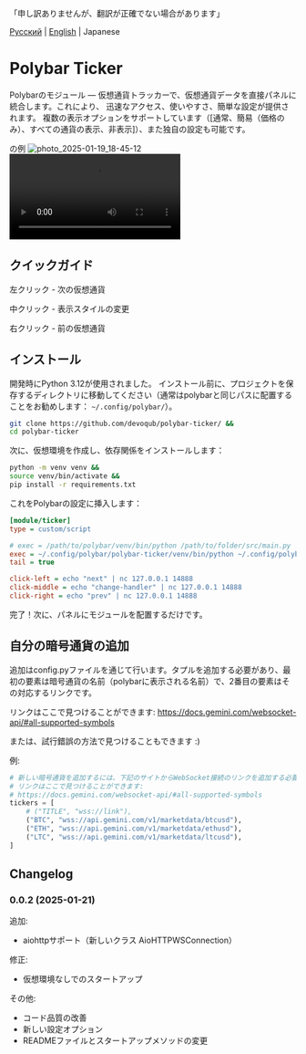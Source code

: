 「申し訳ありませんが、翻訳が正確でない場合があります」

[Русский](https://github.com/devoqub/polybar-ticker/blob/main/README%20RU.md) | [English](https://github.com/devoqub/polybar-ticker/blob/main/README.md) |
Japanese

# Polybar Ticker

Polybarのモジュール — 仮想通貨トラッカーで、仮想通貨データを直接パネルに統合します。これにより、
迅速なアクセス、使いやすさ、簡単な設定が提供されます。
複数の表示オプションをサポートしています（[通常、簡易（価格のみ）、すべての通貨の表示、非表示]）、また独自の設定も可能です。

の例
![photo_2025-01-19_18-45-12](https://github.com/user-attachments/assets/059d1725-7c7d-46f7-af14-c85d818bab66)
<video src="https://github.com/user-attachments/assets/7306b5c1-7203-43a7-974c-3bbda063e987"> </video>

## クイックガイド

左クリック - 次の仮想通貨

中クリック - 表示スタイルの変更

右クリック - 前の仮想通貨

## インストール

開発時にPython 3.12が使用されました。
インストール前に、プロジェクトを保存するディレクトリに移動してください（通常はpolybarと同じパスに配置することをお勧めします：
`~/.config/polybar/`）。

```bash
git clone https://github.com/devoqub/polybar-ticker/ &&
cd polybar-ticker
```

次に、仮想環境を作成し、依存関係をインストールします：

```bash
python -m venv venv && 
source venv/bin/activate && 
pip install -r requirements.txt
```

これをPolybarの設定に挿入します：

```ini
[module/ticker]
type = custom/script

# exec = /path/to/polybar/venv/bin/python /path/to/folder/src/main.py
exec = ~/.config/polybar/polybar-ticker/venv/bin/python ~/.config/polybar/polybar-ticker/src/main.py
tail = true

click-left = echo "next" | nc 127.0.0.1 14888
click-middle = echo "change-handler" | nc 127.0.0.1 14888
click-right = echo "prev" | nc 127.0.0.1 14888
```

完了！次に、パネルにモジュールを配置するだけです。

## 自分の暗号通貨の追加

追加はconfig.pyファイルを通じて行います。タプルを追加する必要があり、最初の要素は暗号通貨の名前（polybarに表示される名前）で、2番目の要素はその対応するリンクです。

リンクはここで見つけることができます: https://docs.gemini.com/websocket-api/#all-supported-symbols

または、試行錯誤の方法で見つけることもできます :)

例:

```python
# 新しい暗号通貨を追加するには、下記のサイトからWebSocket接続のリンクを追加する必要があります
# リンクはここで見つけることができます:
# https://docs.gemini.com/websocket-api/#all-supported-symbols
tickers = [
    # ("TITLE", "wss://link"),
    ("BTC", "wss://api.gemini.com/v1/marketdata/btcusd"),
    ("ETH", "wss://api.gemini.com/v1/marketdata/ethusd"),
    ("LTC", "wss://api.gemini.com/v1/marketdata/ltcusd"),
]
```

## Changelog

### 0.0.2 (2025-01-21)

追加:

- aiohttpサポート（新しいクラス AioHTTPWSConnection）

修正:

- 仮想環境なしでのスタートアップ

その他:

- コード品質の改善
- 新しい設定オプション
- READMEファイルとスタートアップメソッドの変更




